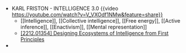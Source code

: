 - KARL FRISTON - INTELLIGENCE 3.0 {{video https://youtube.com/watch?v=V_VXOdf1NMw&feature=share}}
	- [[Intelligence]], [[Collective intelligence]], [[Free energy]], [[Active inference]], [[Enactivism]], [[Mental representation]]
	- [[2212.01354] Designing Ecosystems of Intelligence from First Principles](https://arxiv.org/abs/2212.01354)
-